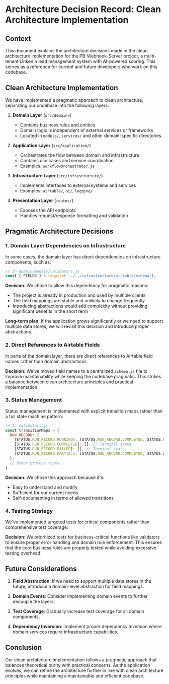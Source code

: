 # Architecture Decision Record: Clean Architecture Implementation

## Context

This document explains the architecture decisions made in the clean architecture implementation for the PB-Webhook-Server project, a multi-tenant LinkedIn lead management system with AI-powered scoring. This serves as a reference for current and future developers who work on this codebase.

## Clean Architecture Implementation

We have implemented a pragmatic approach to clean architecture, separating our codebase into the following layers:

1. **Domain Layer** (`src/domain/`)
   - Contains business rules and entities
   - Domain logic is independent of external services or frameworks
   - Located in `models/`, `services/` and other domain-specific directories

2. **Application Layer** (`src/application/`)
   - Orchestrates the flow between domain and infrastructure
   - Contains use cases and service coordination
   - Examples: `workflowOrchestrator.js`

3. **Infrastructure Layer** (`src/infrastructure/`)
   - Implements interfaces to external systems and services
   - Examples: `airtable/`, `ai/`, `logging/`

4. **Presentation Layer** (`routes/`)
   - Exposes the API endpoints
   - Handles request/response formatting and validation

## Pragmatic Architecture Decisions

### 1. Domain Layer Dependencies on Infrastructure

In some cases, the domain layer has direct dependencies on infrastructure components, such as:

```javascript
// In domain/models/validators.js
const { FIELDS } = require('../../infrastructure/airtable/schema');
```

**Decision**: We chose to allow this dependency for pragmatic reasons:
- The project is already in production and used by multiple clients
- The field mappings are stable and unlikely to change frequently
- Introducing abstractions would add complexity without providing significant benefits in the short term

**Long-term plan**: If the application grows significantly or we need to support multiple data stores, we will revisit this decision and introduce proper abstractions.

### 2. Direct References to Airtable Fields

In parts of the domain layer, there are direct references to Airtable field names rather than domain abstractions.

**Decision**: We've moved field names to a centralized `schema.js` file to improve maintainability while keeping the codebase pragmatic. This strikes a balance between clean architecture principles and practical implementation.

### 3. Status Management

Status management is implemented with explicit transition maps rather than a full state machine pattern:

```javascript
// In validators.js
const transitionMaps = {
  RUN_RECORD: {
    [STATUS.RUN_RECORD.RUNNING]: [STATUS.RUN_RECORD.COMPLETED, STATUS.RUN_RECORD.FAILED, STATUS.RUN_RECORD.PARTIAL],
    [STATUS.RUN_RECORD.COMPLETED]: [], // Terminal state
    [STATUS.RUN_RECORD.FAILED]: [], // Terminal state
    [STATUS.RUN_RECORD.PARTIAL]: [STATUS.RUN_RECORD.COMPLETED, STATUS.RUN_RECORD.FAILED]
  },
  // Other process types...
}
```

**Decision**: We chose this approach because it's:
- Easy to understand and modify
- Sufficient for our current needs
- Self-documenting in terms of allowed transitions

### 4. Testing Strategy

We've implemented targeted tests for critical components rather than comprehensive test coverage:

**Decision**: We prioritized tests for business-critical functions like validators to ensure proper error handling and domain rule enforcement. This ensures that the core business rules are properly tested while avoiding excessive testing overhead.

## Future Considerations

1. **Field Abstraction**: If we need to support multiple data stores in the future, introduce a domain-level abstraction for field mappings.

2. **Domain Events**: Consider implementing domain events to further decouple the layers.

3. **Test Coverage**: Gradually increase test coverage for all domain components.

4. **Dependency Inversion**: Implement proper dependency inversion where domain services require infrastructure capabilities.

## Conclusion

Our clean architecture implementation follows a pragmatic approach that balances theoretical purity with practical concerns. As the application evolves, we can refine the architecture further in line with clean architecture principles while maintaining a maintainable and efficient codebase.